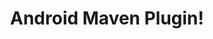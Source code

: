 ---
layout: post
title: Android Maven Plugin!
categories: [maven, android]
tags: [maven, android]
fullview: true
---